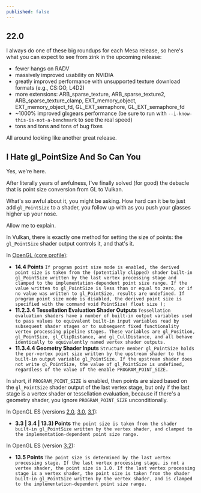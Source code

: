 ```yaml
---
published: false
---
```

## 22.0

I always do one of these big roundups for each Mesa release, so here's what you can expect to see from zink in the upcoming release:
* fewer hangs on RADV
* massively improved usability on NVIDIA
* greatly improved performance with unsupported texture download formats (e.g., CS:GO, L4D2)
* more extensions: ARB_sparse_texture, ARB_sparse_texture2, ARB_sparse_texture_clamp, EXT_memory_object, EXT_memory_object_fd, GL_EXT_semaphore, GL_EXT_semaphore_fd
* ~1000% improved glxgears performance (be sure to run with `--i-know-this-is-not-a-benchmark` to see the real speed)
* tons and tons and tons of bug fixes

All around looking like another great release.

## I Hate gl_PointSize And So Can You
Yes, we're here.

After literally years of awfulness, I've finally solved (for good) the debacle that is point size conversion from GL to Vulkan.

What's so awful about it, you might be asking. How hard can it be to just add `gl_PointSize` to a shader, you follow up with as you push your glasses higher up your nose.

Allow me to explain.

In Vulkan, there is exactly one method for setting the size of points: the `gl_PointSize` shader output controls it, and that's it.

In [OpenGL (core profile)](https://www.khronos.org/registry/OpenGL/specs/gl/glspec46.core.pdf):
* **14.4 Points** `If program point size mode is enabled, the derived point size is taken from the (potentially clipped) shader built-in gl_PointSize written by the last vertex processing stage and clamped to the implementation-dependent point size range. If the value written to gl_PointSize is less than or equal to zero, or if no value was written to gl_PointSize, results are undefined. If program point size mode is disabled, the derived point size is specified with the command void PointSize( float size );`
* **11.2.3.4 Tessellation Evaluation Shader Outputs** `Tessellation evaluation shaders have a number of built-in output variables used to pass values to equivalent built-in input variables read by subsequent shader stages or to subsequent fixed functionality vertex processing pipeline stages. These variables are gl_Position, gl_PointSize, gl_ClipDistance, and gl_CullDistance, and all behave identically to equivalently named vertex shader outputs.`
* **11.3.4.4 Geometry Shader Inputs** `Structure member gl_PointSize holds the per-vertex point size written by the upstream shader to the built-in output variable gl_PointSize. If the upstream shader does not write gl_PointSize, the value of gl_PointSize is undefined, regardless of the value of the enable PROGRAM_POINT_SIZE.`

In short, if `PROGRAM_POINT_SIZE` is enabled, then points are sized based on the `gl_PointSize` shader output of the last vertex stage, but only if the last stage is a vertex shader or tessellation evaluation, because if there's a geometry shader, you ignore `PROGRAM_POINT_SIZE` unconditionally.

In OpenGL ES (versions [2.0](https://www.khronos.org/registry/OpenGL/specs/es/2.0/es_full_spec_2.0.withchanges.pdf), [3.0](https://www.khronos.org/registry/OpenGL/specs/es/3.0/es_spec_3.0.withchanges.pdf), [3.1](https://www.khronos.org/registry/OpenGL/specs/es/3.1/es_spec_3.1.withchanges.pdf)):
* **3.3 | 3.4 | 13.3) Points** `The point size is taken from the shader built-in gl_PointSize written by the
vertex shader, and clamped to the implementation-dependent point size range.`

In OpenGL ES (version [3.2](https://www.khronos.org/registry/OpenGL/specs/es/3.2/es_spec_3.2.withchanges.pdf)):
* **13.5 Points** `The point size is determined by the last vertex processing stage. If the last vertex processing stage. is not a vertex shader, the point size is 1.0. If the last vertex processing stage is a vertex shader, the point size is taken from the shader built-in gl_PointSize written by the vertex shader, and is clamped to the implementation-dependent point size range.`